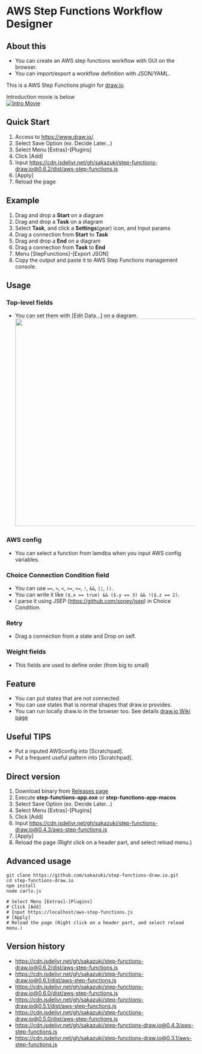 # AWS Step Functions Workflow Designer

## About this
- You can create an AWS step functions workflow with GUI on the browser.
- You can import/export a workflow definition with JSON/YAML.

 This is a AWS Step Functions plugin for [draw.io](https://github.com/jgraph/draw.io).

 Introduction movie is below   
[![Intro Movie](https://img.youtube.com/vi/NrMcFdTdhhU/0.jpg)](https://youtu.be/NrMcFdTdhhU)

## Quick Start
1. Access to https://www.draw.io/.
1. Select Save Option (ex. Decide Later...)
1. Select Menu [Extras]-[Plugins]
1. Click [Add]
1. Input https://cdn.jsdelivr.net/gh/sakazuki/step-functions-draw.io@0.6.2/dist/aws-step-functions.js
1. [Apply]
1. Reload the page

## Example
1. Drag and drop a **Start** on a diagram
1. Drag and drop a **Task** on a diagram
1. Select **Task**, and click a **Settings**(gear) icon, and Input params
1. Drag a connection from **Start** to **Task**
1. Drag and drop a **End** on a diagram
1. Drag a connection from **Task** to **End**
1. Menu [StepFunctions]-[Export JSON]
1. Copy the output and paste it to AWS Step Functions management console.

## Usage
### Top-level fields
- You can set them with [Edit Data...] on a diagram.
  <img src="https://user-images.githubusercontent.com/1878694/59982817-e4b40b00-9652-11e9-92be-5a2e22eb6fb1.png" width="550">

### AWS config
- You can select a function from lamdba when you input AWS config variables.

### Choice Connection Condition field
- You can use `==`, `>`, `<`, `>=`, `<=`, `!`, `&&`, `||`, `()`.
- You can write it like `($.x == true) && ($.y == 3) && !($.z == 2)`.
- I parse it using JSEP (https://github.com/soney/jsep) in Choice Condition.

### Retry
- Drag a connection from a state and Drop on self.

### Weight fields
- This fields are used to define order (from big to small)

## Feature
- You can put states that are not connected.
- You can use states that is normal shapes that draw.io provides.
- You can run locally draw.io in the browser too. See details [draw.io Wiki page](https://github.com/jgraph/draw.io/wiki/Building)

## Useful TIPS
- Put a inputed AWSconfig into [Scratchpad].
- Put a frequent useful pattern into [Scratchpad].


## Direct version

1. Download binary from [Releases page](https://github.com/sakazuki/step-functions-draw.io/releases)
1. Execute **step-functions-app.exe** or **step-functions-app-macos**
1. Select Save Option (ex. Decide Later...)
1. Select Menu [Extras]-[Plugins]
1. Click [Add]
1. Input https://cdn.jsdelivr.net/gh/sakazuki/step-functions-draw.io@0.4.3/aws-step-functions.js
1. [Apply]
1. Reload the page (Right click on a header part, and select reload menu.)

## Advanced usage

```
git clone https://github.com/sakazuki/step-functions-draw.io.git
cd step-functions-draw.io
npm install
node carlo.js

# Select Menu [Extras]-[Plugins]
# Click [Add]
# Input https://localhost/aws-step-functions.js
# [Apply]
# Reload the page (Right click on a header part, and select reload menu.)
```

## Version history
- https://cdn.jsdelivr.net/gh/sakazuki/step-functions-draw.io@0.6.2/dist/aws-step-functions.js
- https://cdn.jsdelivr.net/gh/sakazuki/step-functions-draw.io@0.6.1/dist/aws-step-functions.js
- https://cdn.jsdelivr.net/gh/sakazuki/step-functions-draw.io@0.6.0/dist/aws-step-functions.js
- https://cdn.jsdelivr.net/gh/sakazuki/step-functions-draw.io@0.5.1/dist/aws-step-functions.js
- https://cdn.jsdelivr.net/gh/sakazuki/step-functions-draw.io@0.5.0/dist/aws-step-functions.js
- https://cdn.jsdelivr.net/gh/sakazuki/step-functions-draw.io@0.4.3/aws-step-functions.js
- https://cdn.jsdelivr.net/gh/sakazuki/step-functions-draw.io@0.3.1/aws-step-functions.js
